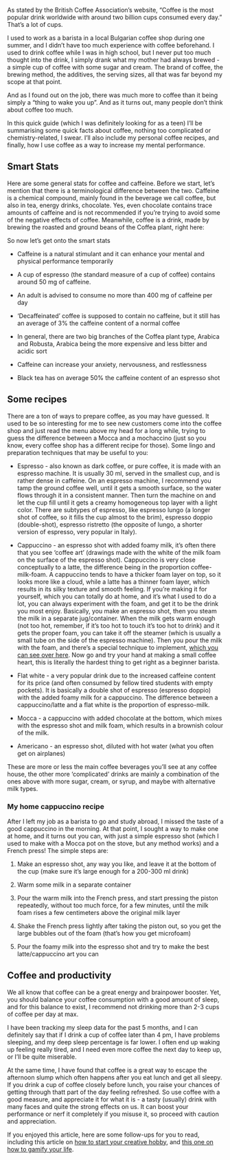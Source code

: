 As stated by the British Coffee Association’s website, “Coffee is the most popular drink worldwide with around two billion cups consumed every day.” That’s a lot of cups.

I used to work as a barista in a local Bulgarian coffee shop during one summer, and I didn’t have too much experience with coffee beforehand. I used to drink coffee while I was in high school, but I never put too much thought into the drink, I simply drank what my mother had always brewed - a simple cup of coffee with some sugar and cream. The brand of coffee, the brewing method, the additives, the serving sizes, all that was far beyond my scope at that point.

And as I found out on the job, there was much more to coffee than it being simply a “thing to wake you up”. And as it turns out, many people don’t think about coffee too much.
 
In this quick guide (which I was definitely looking for as a teen) I’ll be summarising some quick facts about coffee, nothing too complicated or chemistry-related, I swear. I’ll also include my personal coffee recipes, and finally, how I use coffee as a way to increase my mental performance.

## Smart Stats

Here are some general stats for coffee and caffeine. Before we start, let’s mention that there is a terminological difference between the two. Caffeine is a chemical compound, mainly found in the beverage we call coffee, but also in tea, energy drinks, chocolate. Yes, even chocolate contains trace amounts of caffeine and is not recommended if you’re trying to avoid some of the negative effects of coffee. Meanwhile, coffee is a drink, made by brewing the roasted and ground beans of the Coffea plant, right here:

So now let’s get onto the smart stats

- Caffeine is a natural stimulant and it can enhance your mental and physical performance temporarily

- A cup of espresso (the standard measure of a cup of coffee) contains around 50 mg of caffeine.

- An adult is advised to consume no more than 400 mg of caffeine per day

- ‘Decaffeinated’ coffee is supposed to contain no caffeine, but it still has an average of 3% the caffeine content of a normal coffee

- In general, there are two big branches of the Coffea plant type, Arabica and Robusta, Arabica being the more expensive and less bitter and acidic sort

- Caffeine can increase your anxiety, nervousness, and restlessness

- Black tea has on average 50% the caffeine content of an espresso shot

## Some recipes

There are a ton of ways to prepare coffee, as you may have guessed. It used to be so interesting for me to see new customers come into the coffee shop and just read the menu above my head for a long while, trying to guess the difference between a Mocca and a mochaccino (just so you know, every coffee shop has a different recipe for those). Some lingo and preparation techniques that may be useful to you:

- Espresso - also known as dark coffee, or pure coffee, it is made with an espresso machine. It is usually 30 ml, served in the smallest cup, and is rather dense in caffeine. On an espresso machine, I recommend you tamp the ground coffee well, until it gets a smooth surface, so the water flows through it in a consistent manner. Then turn the machine on and let the cup fill until it gets a creamy homogeneous top layer with a light color. There are subtypes of espresso, like espresso lungo (a longer shot of coffee, so it fills the cup almost to the brim), espresso doppio (double-shot), espresso ristretto (the opposite of lungo, a shorter version of espresso, very popular in Italy).

- Cappuccino - an espresso shot with added foamy milk, it’s often there that you see ‘coffee art’ (drawings made with the white of the milk foam on the surface of the espresso shot). Cappuccino is very close conceptually to a latte, the difference being in the proportion coffee-milk-foam. A cappuccino tends to have a thicker foam layer on top, so it looks more like a cloud, while a latte has a thinner foam layer, which results in its silky texture and smooth feeling. If you’re making it for yourself, which you can totally do at home, and it’s what I used to do a lot, you can always experiment with the foam, and get it to be the drink you most enjoy. Basically, you make an espresso shot, then you steam the milk in a separate jug/container. When the milk gets warm enough (not too hot, remember, if it’s too hot to touch it’s too hot to drink) and it gets the proper foam, you can take it off the steamer (which is usually a small tube on the side of the espresso machine). Then you pour the milk with the foam, and there’s a special technique to implement, [which you can see over here](https://www.youtube.com/watch?v=D5rimU355EY). Now go and try your hand at making a small coffee heart, this is literally the hardest thing to get right as a beginner barista.

- Flat white - a very popular drink due to the increased caffeine content for its price (and often consumed by fellow tired students with empty pockets). It is basically a double shot of espresso (espresso doppio) with the added foamy milk for a cappuccino. The difference between a cappuccino/latte and a flat white is the proportion of espresso-milk.

- Mocca - a cappuccino with added chocolate at the bottom, which mixes with the espresso shot and milk foam, which results in a brownish colour of the milk.

- Americano - an espresso shot, diluted with hot water (what you often get on airplanes)

These are more or less the main coffee beverages you’ll see at any coffee house, the other more ‘complicated’ drinks are mainly a combination of the ones above with more sugar, cream, or syrup, and maybe with alternative milk types.

### My home cappuccino recipe

After I left my job as a barista to go and study abroad, I missed the taste of a good cappuccino in the morning. At that point, I sought a way to make one at home, and it turns out you can, with just a simple espresso shot (which I used to make with a Mocca pot on the stove, but any method works) and a French press! The simple steps are:

1. Make an espresso shot, any way you like, and leave it at the bottom of the cup (make sure it’s large enough for a 200-300 ml drink)

2. Warm some milk in a separate container

3. Pour the warm milk into the French press, and start pressing the piston repeatedly, without too much force, for a few minutes, until the milk foam rises a few centimeters above the original milk layer

4. Shake the French press lightly after taking the piston out, so you get the large bubbles out of the foam (that’s how you get microfoam)

5. Pour the foamy milk into the espresso shot and try to make the best latte/cappuccino art you can 

## Coffee and productivity

We all know that coffee can be a great energy and brainpower booster. Yet, you should balance your coffee consumption with a good amount of sleep, and for this balance to exist, I recommend not drinking more than 2-3 cups of coffee per day at max. 

I have been tracking my sleep data for the past 5 months, and I can definitely say that if I drink a cup of coffee later than 4 pm, I have problems sleeping, and my deep sleep percentage is far lower. I often end up waking up feeling really tired, and I need even more coffee the next day to keep up, or I’ll be quite miserable. 
 
At the same time, I have found that coffee is a great way to escape the afternoon slump which often happens after you eat lunch and get all sleepy. If you drink a cup of coffee closely before lunch, you raise your chances of getting through thatt part of the day feeling refreshed. So use coffee with a good measure, and appreciate it for what it is - a tasty (usually) drink with many faces and quite the strong effects on us. It can boost your performance or nerf it completely if you misuse it, so proceed with caution and appreciation.

If you enjoyed this article, here are some follow-ups for you to read, including this article on [how to start your creative hobby](../how-to-start-your-creative-hobby), and [this one on how to gamify your life](../gamify-your-life).